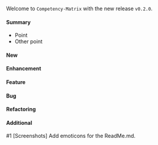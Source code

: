Welcome to `Competency-Matrix` with the new release `v0.2.0`.



#### Summary
* Point
* Other point



#### New



#### Enhancement



#### Feature



#### Bug



#### Refactoring



#### Additional
#1 [Screenshots] Add emoticons for the ReadMe.md.



[//]: # (Issues which will be integrated in this release)
